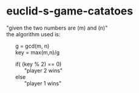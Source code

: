 # euclid-s-game-catatoes  
  
"given the two numbers are (m) and (n)"  
the algorithm used is:  
  
&nbsp;&nbsp;&nbsp;&nbsp;&nbsp;&nbsp;g = gcd(m, n)  
&nbsp;&nbsp;&nbsp;&nbsp;&nbsp;&nbsp;key = max(m,n)/g  
  
&nbsp;&nbsp;&nbsp;&nbsp;&nbsp;&nbsp;if( (key % 2) == 0)  
&nbsp;&nbsp;&nbsp;&nbsp;&nbsp;&nbsp;&nbsp;&nbsp;&nbsp;&nbsp;&nbsp;&nbsp;"player 2 wins"  
&nbsp;&nbsp;&nbsp;&nbsp;&nbsp;&nbsp;else  
&nbsp;&nbsp;&nbsp;&nbsp;&nbsp;&nbsp;&nbsp;&nbsp;&nbsp;&nbsp;&nbsp;&nbsp;"player 1 wins"  